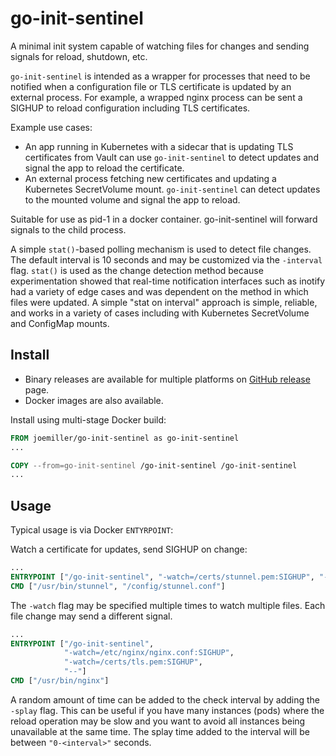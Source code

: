 go-init-sentinel
================

A minimal init system capable of watching files for changes and sending signals for reload, shutdown, etc.

`go-init-sentinel` is intended as a wrapper for processes that need to be notified when a
configuration file or TLS certificate is updated by an external process. For example, a wrapped
nginx process can be sent a SIGHUP to reload configuration including TLS certificates.

Example use cases:

- An app running in Kubernetes with a sidecar that is updating TLS certificates from Vault can use
  `go-init-sentinel` to detect updates and signal the app to reload the certificate.
- An external process fetching new certificates and updating a Kubernetes SecretVolume mount.
  `go-init-sentinel` can detect updates to the mounted volume and signal the app to reload.

Suitable for use as pid-1 in a docker container. go-init-sentinel will forward signals to the
child process.

A simple `stat()`-based polling mechanism is used to detect file changes. The default interval
is 10 seconds and may be customized via the `-interval` flag. `stat()` is used as the change
detection method because experimentation showed that real-time notification interfaces such as
inotify had a variety of edge cases and was dependent on the method in which files were updated.
A simple "stat on interval" approach is simple, reliable, and works in a variety of cases including
with Kubernetes SecretVolume and ConfigMap mounts.

Install
-------

- Binary releases are available for multiple platforms on [GitHub release](https://github.com/joemiller/go-init-sentinel/releases) page.
- Docker images are also available.

Install using multi-stage Docker build:

```dockerfile
FROM joemiller/go-init-sentinel as go-init-sentinel
...

COPY --from=go-init-sentinel /go-init-sentinel /go-init-sentinel
...
```

Usage
-----

Typical usage is via Docker `ENTYRPOINT`:

Watch a certificate for updates, send SIGHUP on change:

```dockerfile
...
ENTRYPOINT ["/go-init-sentinel", "-watch=/certs/stunnel.pem:SIGHUP", "--"]
CMD ["/usr/bin/stunnel", "/config/stunnel.conf"]
```

The `-watch` flag may be specified multiple times to watch multiple files. Each file
change may send a different signal.

```dockerfile
...
ENTRYPOINT ["/go-init-sentinel",
            "-watch=/etc/nginx/nginx.conf:SIGHUP",
            "-watch=/certs/tls.pem:SIGHUP",
            "--"]
CMD ["/usr/bin/nginx"]
```

A random amount of time can be added to the check interval by adding the `-splay` flag.
This can be useful if you have many instances (pods) where the reload operation may be slow
and you want to avoid all instances being unavailable at the same time. The splay time added to
the interval will be between `"0-<interval>"` seconds.
